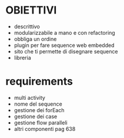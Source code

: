 <h1>OBIETTIVI</h1>

- descrittivo
- modularizzabile a mano e con refactoring
- obbliga un ordine
- plugin per fare sequence web embedded
- sito che ti permette di disegnare sequence
- libreria

<h1>requirements</h1>


- multi activity
- nome del sequence
- gestione dei forEach
- gestione dei case
- gestione flow paralleli
- altri componenti pag 638